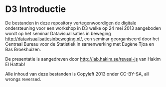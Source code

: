 # D3 Introductie

De bestanden in deze repository vertegenwoordigen de digitale ondersteuning voor een workshop in D3 welke op 24 mei 2013 aangeboden wordt op het seminar Datavisualisaties in beweging <http://datavisualisatiesinbeweging.nl/>, een seminar georganiseerd door het Centraal Bureau voor de Statistiek in samenwerking met Eugène Tjoa en Bas Broekhuizen.

De presentatie is aangedreven door <http://lab.hakim.se/reveal-js> van Hakim El Hattab!

Alle inhoud van deze bestanden is Copyleft 2013 onder CC-BY-SA, all wrongs reversed.
